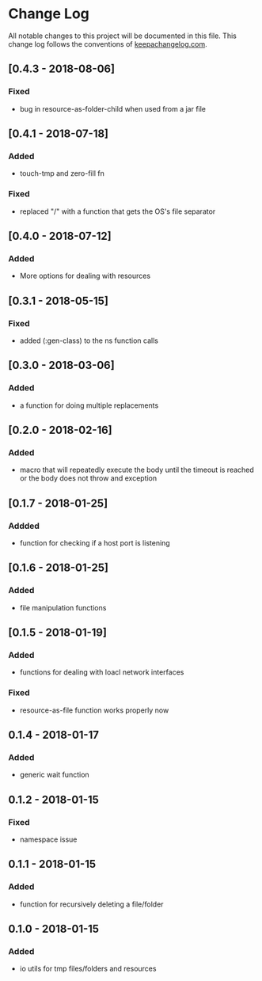 # Change Log
All notable changes to this project will be documented in this file. This change log follows the conventions of [keepachangelog.com](http://keepachangelog.com/).
## [0.4.3 - 2018-08-06]
### Fixed
- bug in resource-as-folder-child when used from a jar file

## [0.4.1 - 2018-07-18]
### Added
- touch-tmp and zero-fill fn

### Fixed
- replaced "/" with a function that gets the OS's file separator

## [0.4.0 - 2018-07-12]
### Added
- More options for dealing with resources

## [0.3.1 - 2018-05-15]
### Fixed
- added (:gen-class) to the ns function calls

## [0.3.0 - 2018-03-06]
### Added
- a function for doing multiple replacements

## [0.2.0 - 2018-02-16]
### Added
- macro that will repeatedly execute the body until the timeout is reached or the body does not throw and exception

## [0.1.7 - 2018-01-25]
### Addded
- function for checking if a host port is listening

## [0.1.6 - 2018-01-25]
### Added
- file manipulation functions

## [0.1.5 - 2018-01-19]
### Added
- functions for dealing with loacl network interfaces

### Fixed
- resource-as-file function works properly now

## 0.1.4 - 2018-01-17
### Added
- generic wait function

## 0.1.2 - 2018-01-15
### Fixed
- namespace issue

## 0.1.1 - 2018-01-15
### Added
- function for recursively deleting a file/folder

## 0.1.0 - 2018-01-15
### Added
- io utils for tmp files/folders and resources
